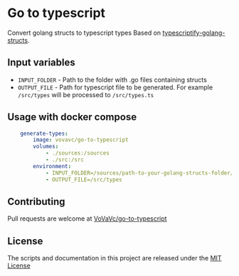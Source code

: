 # Go to typescript
Convert golang structs to typescript types
Based on [typescriptify-golang-structs](https://github.com/tkrajina/typescriptify-golang-structs).  

## Input variables

* `INPUT_FOLDER` - Path to the folder with .go files containing structs
* `OUTPUT_FILE` - Path for typescript file to be generated. For example `/src/types` will be processed to `/src/types.ts`
## Usage with docker compose

```yaml
    generate-types:
        image: vovavc/go-to-typescript
        volumes:
            - ./sources:/sources
            - ./src:/src
        environment:
            - INPUT_FOLDER=/sources/path-to-your-golang-structs-folder/
            - OUTPUT_FILE=/src/types
```

## Contributing

Pull requests are welcome at [VoVaVc/go-to-typescript](https://github.com/VoVaVc/go-to-typescript)

## License

The scripts and documentation in this project are released under the [MIT License](LICENSE)
